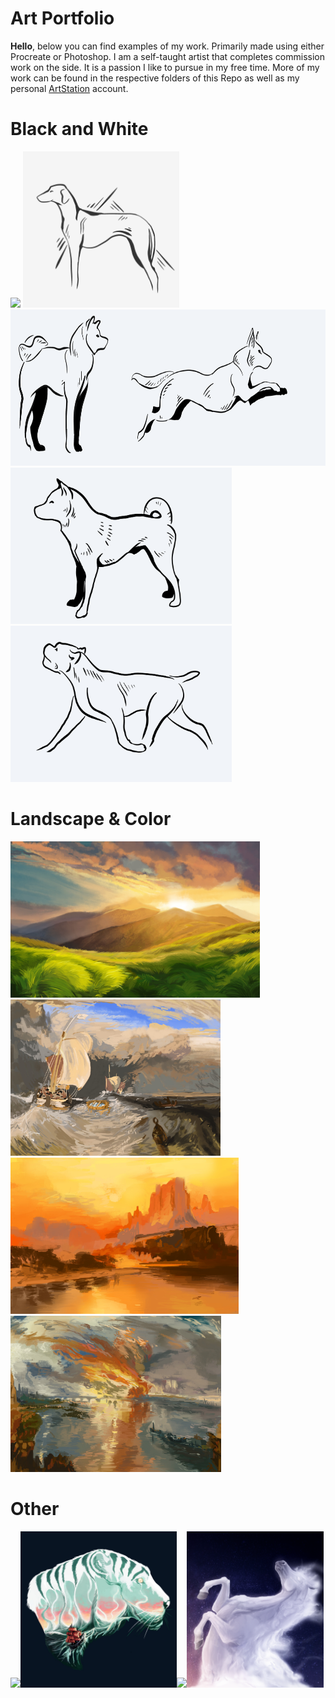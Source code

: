 # Art Portfolio

**Hello**, below you can find examples of my work. Primarily made using either Procreate or Photoshop. I am a self-taught artist that completes commission work on the side. It is a passion I like to pursue in my free time.
More of my work can be found in the respective folders of this Repo as well as my personal <a href="https://www.artstation.com/meyst">ArtStation</a> account.


# Black and White
<img src="https://cdnb.artstation.com/p/assets/images/images/023/226/865/large/anna-s-logowithtext.jpg?1578515137" height="250"> <img src="https://github.com/kirjav/art_portfolio/blob/main/Black%20and%20White/E7DD2797-8A72-4130-8D57-B49364EB2CD0.jpg" height="250px"><img src="https://github.com/kirjav/art_portfolio/blob/main/Black%20and%20White/IMG_0542.PNG" height="250px"><img src="https://github.com/kirjav/art_portfolio/blob/main/Black%20and%20White/IMG_0597.PNG" height="250px"> <img src="https://github.com/kirjav/art_portfolio/blob/main/Black%20and%20White/anna-s-canecorso.jpg" height="250px">


# Landscape & Color
<img src="https://github.com/kirjav/art_portfolio/blob/main/Landscape/anna-s-study2.jpg?raw=true" height="250px" title="Landscape Study 1"><img src="https://github.com/kirjav/art_portfolio/blob/main/Landscape/anna-s-study6.jpg?raw=true" height="250px" title="Master Study on JMW Turner's Fishing Boat with Huckster's Bargaining for Fish"><img src="https://github.com/kirjav/art_portfolio/blob/main/Landscape/anna-s-tm1.jpg" height="250px" title="Master Study on Thomas Moran's The Golden Hour">
<img src="https://github.com/kirjav/art_portfolio/blob/main/Landscape/anna-s-study5.jpg?raw=true" height="250px" title="Master Study on JMW Turner's The Burning of the Houses of Lords and Commons">

# Other

<img src="https://github.com/kirjav/art_portfolio/blob/main/Pet%20Portrait/IMG_0701.PNG?raw=true" height="250px"><img src="https://github.com/kirjav/art_portfolio/blob/main/Pet%20Portrait/anna-sersch-whitetigerwater.jpg" height="250px"><img src="https://github.com/kirjav/art_portfolio/blob/main/Pet%20Portrait/finalkooka.png?raw=true" height="250px"><img src="https://github.com/kirjav/art_portfolio/blob/main/Pet%20Portrait/help_me_lose_my_mind_by_meystr_d95o9v7.png?raw=true" height="250px">




<img src="" height="250px"><img src="" height="250px">

